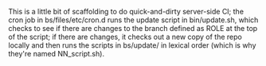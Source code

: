 This is a little bit of scaffolding to do quick-and-dirty  server-side CI; the cron job 
in bs/files/etc/cron.d runs the update script in bin/update.sh, which checks to see if 
there are changes to the branch defined as ROLE at the top of the script; if there
are changes, it checks out a new copy of the repo locally and then runs the scripts 
in bs/update/ in lexical order (which is why they're named NN_script.sh).


